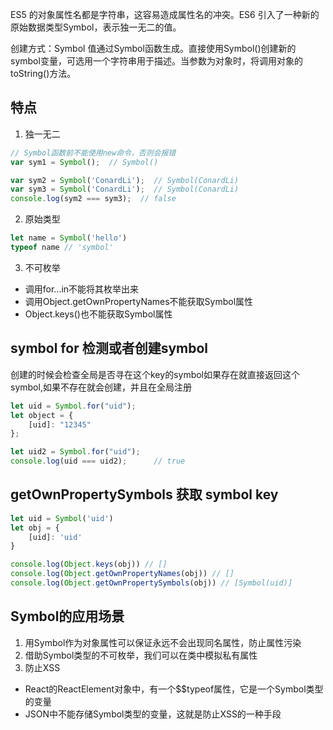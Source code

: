ES5 的对象属性名都是字符串，这容易造成属性名的冲突。ES6 引入了一种新的原始数据类型Symbol，表示独一无二的值。

创建方式：Symbol 值通过Symbol函数生成。直接使用Symbol()创建新的symbol变量，可选用一个字符串用于描述。当参数为对象时，将调用对象的toString()方法。
## 特点
1. 独一无二
  ```js
  // Symbol函数前不能使用new命令，否则会报错
  var sym1 = Symbol();  // Symbol() 

  var sym2 = Symbol('ConardLi');  // Symbol(ConardLi)
  var sym3 = Symbol('ConardLi');  // Symbol(ConardLi)
  console.log(sym2 === sym3);  // false
  ```
2. 原始类型
  ```js
  let name = Symbol('hello')
  typeof name // 'symbol'
  ```
3. 不可枚举
  * 调用for...in不能将其枚举出来
  * 调用Object.getOwnPropertyNames不能获取Symbol属性
  * Object.keys()也不能获取Symbol属性


## symbol for 检测或者创建symbol
创建的时候会检查全局是否寻在这个key的symbol如果存在就直接返回这个symbol,如果不存在就会创建，并且在全局注册
```js
let uid = Symbol.for("uid");
let object = {
    [uid]: "12345"
};

let uid2 = Symbol.for("uid");
console.log(uid === uid2);      // true
```

## getOwnPropertySymbols 获取 symbol key
```js
let uid = Symbol('uid')
let obj = {
    [uid]: 'uid'
}

console.log(Object.keys(obj)) // []
console.log(Object.getOwnPropertyNames(obj)) // []
console.log(Object.getOwnPropertySymbols(obj)) // [Symbol(uid)]
```

## Symbol的应用场景




1. 用Symbol作为对象属性可以保证永远不会出现同名属性，防止属性污染
2. 借助Symbol类型的不可枚举，我们可以在类中模拟私有属性
3. 防止XSS
  * React的ReactElement对象中，有一个$$typeof属性，它是一个Symbol类型的变量
  * JSON中不能存储Symbol类型的变量，这就是防止XSS的一种手段
